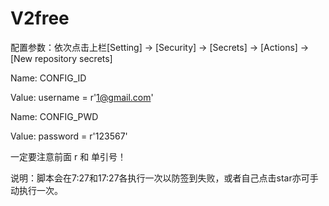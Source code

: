 # V2free

配置参数：依次点击上栏[Setting] -> [Security] -> [Secrets] -> [Actions] -> [New repository secrets]

Name: CONFIG_ID

Value: username = r'1@gmail.com'

Name: CONFIG_PWD

Value: password = r'123567'

一定要注意前面 r 和 单引号！

说明：脚本会在7:27和17:27各执行一次以防签到失败，或者自己点击star亦可手动执行一次。
